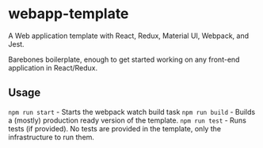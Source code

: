 # webapp-template
A Web application template with React, Redux, Material UI, Webpack, and Jest.

Barebones boilerplate, enough to get started working on any front-end application in React/Redux.

## Usage
`npm run start` - Starts the webpack watch build task
`npm run build` - Builds a (mostly) production ready version of the template.
`npm run test` - Runs tests (if provided). No tests are provided in the template, only the infrastructure to run them.
